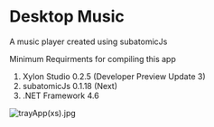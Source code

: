 # Desktop Music
A music player created using subatomicJs

Minimum Requirments for compiling this app

1. Xylon Studio 0.2.5 (Developer Preview Update 3)
2. subatomicJs 0.1.18 (Next)
3. .NET Framework 4.6


![trayApp(xs).jpg](https://s30.postimg.org/lp9os026p/tray_App_xs.jpg)
